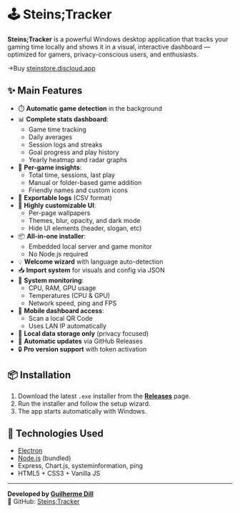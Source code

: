 # 🕹️ Steins;Tracker

**Steins;Tracker** is a powerful Windows desktop application that tracks your gaming time locally and shows it in a visual, interactive dashboard — optimized for gamers, privacy-conscious users, and enthusiasts.

->Buy [steinstore.discloud.app](https://steinstore.discloud.app/)

## ✨ Main Features

- ⏱️ **Automatic game detection** in the background
- 📊 **Complete stats dashboard**:
  - Game time tracking
  - Daily averages
  - Session logs and streaks
  - Goal progress and play history
  - Yearly heatmap and radar graphs
- 🧠 **Per-game insights**:
  - Total time, sessions, last play
  - Manual or folder-based game addition
  - Friendly names and custom icons
- 📁 **Exportable logs** (CSV format)
- 🎨 **Highly customizable UI**:
  - Per-page wallpapers
  - Themes, blur, opacity, and dark mode
  - Hide UI elements (header, slogan, etc)
- 📦 **All-in-one installer**:
  - Embedded local server and game monitor
  - No Node.js required
- 💡 **Welcome wizard** with language auto-detection
- 📥 **Import system** for visuals and config via JSON
- 🔧 **System monitoring**:
  - CPU, RAM, GPU usage
  - Temperatures (CPU & GPU)
  - Network speed, ping and FPS
- 📱 **Mobile dashboard access**:
  - Scan a local QR Code
  - Uses LAN IP automatically
- 💾 **Local data storage only** (privacy focused)
- 🚀 **Automatic updates** via GitHub Releases
- 🔒 **Pro version support** with token activation

## 📦 Installation

1. Download the latest `.exe` installer from the **[Releases](https://github.com/guilhermealceu/steins-tracker-pro/releases)** page.
2. Run the installer and follow the setup wizard.
3. The app starts automatically with Windows.

## 🔧 Technologies Used

- [Electron](https://www.electronjs.org/)
- [Node.js](https://nodejs.org/) (bundled)
- Express, Chart.js, systeminformation, ping
- HTML5 + CSS3 + Vanilla JS

---

**Developed by [Guilherme Dill](https://github.com/guilhermealceu)**  
🔗 GitHub: [Steins;Tracker](https://github.com/guilhermealceu/Steins-Tracker)

